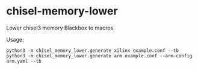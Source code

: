 # chisel-memory-lower

Lower chisel3 memory Blackbox to macros.

Usage:

```shell
python3 -m chisel_memory_lower.generate xilinx example.conf --tb
python3 -m chisel_memory_lower.generate arm example.conf --arm-config arm.yaml --tb
```